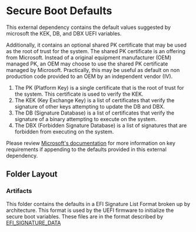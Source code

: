 # Secure Boot Defaults

This external dependency contains the default values suggested by microsoft the KEK, DB, and DBX UEFI variables.

Additionally, it contains an optional shared PK certificate that may be used as the root of trust for the system.
The shared PK certificate is an offering from Microsoft. Instead of a original equipment manufacturer (OEM)
managed PK, an OEM may choose to use the shared PK certificate managed by Microsoft. Practically, this may be
useful as default on non production code provided to an OEM by an independent vendor (IV).

1. The PK (Platform Key) is a single certificate that is the root of trust for the system. This certificate is used
    to verify the KEK.
2. The KEK (Key Exchange Key) is a list of certificates that verify the signature of other keys attempting to update
   the DB and DBX.
3. The DB (Signature Database) is a list of certificates that verify the signature of a binary attempting to execute
   on the system.
4. The DBX (Forbidden Signature Database) is a list of signatures that are forbidden from executing on the system.

Please review [Microsoft's documentation](https://learn.microsoft.com/en-us/windows-hardware/manufacture/desktop/windows-secure-boot-key-creation-and-management-guidance?view=windows-11#15-keys-required-for-secure-boot-on-all-pcs)
for more information on key requirements if appending to the defaults provided in this external dependency.

## Folder Layout

### Artifacts

This folder contains the defaults in a EFI Signature List Format broken up by architecture. This format is used by the
UEFI firmware to initialize the secure boot variables. These files are in the format described by
[EFI_SIGNATURE_DATA](https://uefi.org/specs/UEFI/2.10/32_Secure_Boot_and_Driver_Signing.html?highlight=authenticated%20variable#efi-signature-data)
